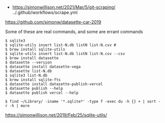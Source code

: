 - https://simonwillison.net/2021/Mar/5/git-scraping/ 
  ../.github/workflows/scrape.yml


https://github.com/simonw/datasette-car-2019

Some of these are real commands, and some are errant commands
```
$ sqlite3
$ sqlite-utils insert list-N.db listN list-N.csv # 
$ brew install sqlite-utils
$ sqlite-utils insert list-N.db listN list-N.csv --csv
$ brew install datasette
$ datasette --version
$ datasette install datasette-vega
$ datasette list-N.db
$ sqlite3 list-N.db
$ brew install sqlite-fts
$ datasette install datasette-publish-vercel
$ datasette publish --help
$ datasette publish vercel --help

$ find ~/Library/ -iname '*.sqlite*' -type f -exec du -h {} + | sort -r -h | more
```
https://simonwillison.net/2019/Feb/25/sqlite-utils/
